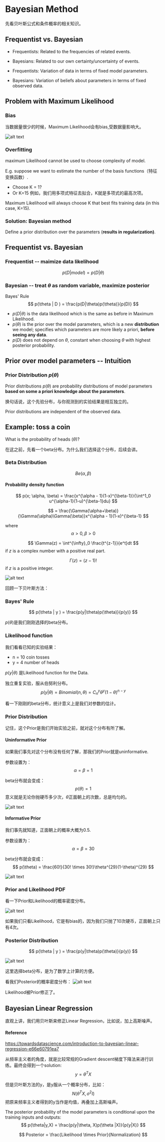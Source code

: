 # Bayesian Method

<script type="text/javascript" src="http://cdn.mathjax.org/mathjax/latest/MathJax.js?config=default"></script>

先看贝叶斯公式和条件概率的相关知识。

## Frequentist vs. Bayesian 
- Frequentists: Related to the frequencies of related events.
- Bayesians: Related to our own certainty/uncertainty of events.

- Frequentists: Variation of data in terms of fixed model parameters.

- Bayesians: Variation of beliefs about parameters in terms of fixed observed data.

## Problem with Maximum Likelihood
### Bias
当数据量很少的时候，Maximum Likelihood会有bias,受数据量影响大。

![alt text](./images/ml-bias.png)

### Overfitting
maximum Likelihood cannot be used to choose complexity of model.

E.g. suppose we want to estimate the number of the basis functions（特征变换函数）. 
- Choose K = 1?
- Or K=15
例如，我们用多项式特征去拟合，K就是多项式的最高次项。

Maximum Likelihood will always choose K that best fits training data (in this case, K=15).

### Solution: Bayesian method
Define a prior distribution over the parameters (**results in regularization)**.

## Frequentist vs. Bayesian 

### Frequentist -- maimize data likelihood
$$
p(D|model) = p(D|\theta)
$$

### Bayesian -- treat $\theta$ as random variable, maximize posterior
Bayes' Rule
$$
p(\theta | D ) = \frac{p(D|\theta)p(\theta)}{p(D)}
$$

- $p(D|\theta)$ is the data likelihood which is the same as before in Maximum Likelihood.
- $p(\theta)$ is the prior over the model parameters, which is a new **distribution** we model; specifies which parameters are more likely a priori, **before seeing any data**.
- $p(D)$ does not depend on $\theta$, constant when choosing $\theta$ with highest posterior probability.

## Prior over model parameters -- Intuition

### Prior Distribution $p(\theta)$
Prior distributions $p(\theta)$ are probability distributions of model parameters **based on some a priori knowledge about the parameters**.  

换句话说，这个先验分布，与你观测到的实验结果是相互独立的。

Prior distributions are independent of the observed data. 

## Example: toss a coin
What is the probability of heads $(\theta)$? 

在这之前，先看一个beta分布。为什么我们选择这个分布，后续会讲。
### Beta Distribution 
$$Be(\alpha, \beta)$$
#### Probability density function
$$
p(x; \alpha, \beta) = \frac{x^{\alpha - 1}(1-x)^{\beta-1}}{\int^1_0 u^{\alpha-1}(1-u)^{\beta-1}du} 
$$

$$
= \frac{\Gamma(\alpha+\beta)}{\Gamma(\alpha)\Gamma(\beta)}x^{\alpha - 1}(1-x)^{\beta-1}
$$

where
$$
\alpha > 0, \beta > 0
$$

$$
\Gamma(z) = \int^{\infty}_0 \frac{t^{z-1}}{e^t}dt 
$$
if $z$ is a complex number with a positive real part.

$$
\Gamma(z) = (z-1)!
$$
if $z$ is a positive integer.


![alt text](./images/Beta_distribution_pdf.svg)

回顾一下贝叶斯方法：

### Bayes' Rule
$$
p(\theta | y ) = \frac{p(y|\theta)p(\theta)}{p(y)}
$$

$p(\theta)$是我们刚刚选择的beta分布。

### Likelihood function
我们看看已知的实验结果：
- n = 10 coin tosses
- y = 4  number of heads

$p(y|\theta)$ 是Likelihood function for the Data.

独立重复实验，服从伯努利分布。
$$
p(y|\theta) = Binomial(n,\theta) = C^y_n\theta^y(1-\theta)^{n-y}
$$

看一下刚刚的beta分布，统计意义上是我们对参数的估计。

### Prior Distribution
记住，这个Prior是我们开始实验之前，就对这个分布有所了解。
#### Uninformative Prior
如果我们事先对这个分布没有任何了解，那我们的Prior就是uninformative.

参数设置为：
$$
\alpha = \beta = 1
$$

beta分布就会变成：
$$
p(\theta) = 1
$$
意义就是无论你抛硬币多少次，$\theta$正面朝上的次数，总是均匀的。

![alt text](./images/beta-01.png)

#### Informative Prior
我们事先就知道，正面朝上的概率大概为0.5.

参数设置为：
$$
\alpha = \beta = 30
$$

beta分布就会变成：
$$
p(\theta) = \frac{60!}{30! \times 30!}\theta^{29}(1-\theta)^{29}
$$

![alt text](./images/beta-02.png)

### Prior and Likelihood PDF
看一下Prior和Likelihood的概率密度分布。

![alt text](./images/prior-likelihood-pdf.png)

如果我们只看Likelihood，它是有bias的，因为我们只抛了10次硬币，正面朝上只有4次。

### Posterior Distribution
$$
p(\theta | y ) = \frac{p(y|\theta)p(\theta)}{p(y)}
$$

![alt text](./images/posterior-distribution.png)

这里选择beta分布，是为了数学上计算的方便。

看我们Posterior的概率密度分布：
![alt text](./images/posterior-distribution-pdf.png)

Likelihood被Prior修正了。

## Bayesian Linear Regression
直观上讲，我们用贝叶斯来修正Linear Regression，比如说，加上高斯噪声。

#### Reference
https://towardsdatascience.com/introduction-to-bayesian-linear-regression-e66e60791ea7

从频率主义者的角度，就是比较常规的Gradient descent梯度下降法来进行训练。最终会得到一个solution:
$$
y = \theta^TX
$$

但是贝叶斯方法的y，是y服从一个概率分布，比如：
$$
N(\theta^TX, \sigma^2I)
$$
把原来频率主义者得到的y当作是均值，再叠加上高斯噪声。


The posterior probability of the model parameters is conditional upon the training inputs and outputs:
$$
p(\theta|y,X) = \frac{p(y|\theta, X)p(\theta |X)}{p(y|X)}
$$

$$
Posterior = \frac{Likelihood \times Prior}{Normalization}
$$
